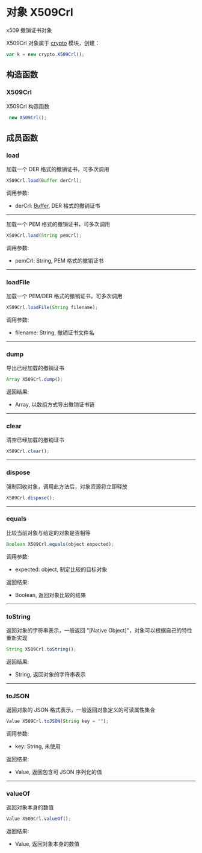 # 对象 X509Crl
x509 撤销证书对象

X509Crl 对象属于 [crypto](../../module/ifs/crypto.md) 模块，创建：
```JavaScript
var k = new crypto.X509Crl();
```
## 构造函数
        
### X509Crl
X509Crl 构造函数
```JavaScript
 new X509Crl();
```

## 成员函数
        
### load
加载一个 DER 格式的撤销证书，可多次调用
```JavaScript
X509Crl.load(Buffer derCrl);
```

调用参数:
* derCrl: [Buffer](Buffer.md), DER 格式的撤销证书

--------------------------
加载一个 PEM 格式的撤销证书，可多次调用
```JavaScript
X509Crl.load(String pemCrl);
```

调用参数:
* pemCrl: String, PEM 格式的撤销证书

--------------------------
### loadFile
加载一个 PEM/DER 格式的撤销证书，可多次调用
```JavaScript
X509Crl.loadFile(String filename);
```

调用参数:
* filename: String, 撤销证书文件名

--------------------------
### dump
导出已经加载的撤销证书
```JavaScript
Array X509Crl.dump();
```

返回结果:
* Array, 以数组方式导出撤销证书链

--------------------------
### clear
清空已经加载的撤销证书
```JavaScript
X509Crl.clear();
```

--------------------------
### dispose
强制回收对象，调用此方法后，对象资源将立即释放
```JavaScript
X509Crl.dispose();
```

--------------------------
### equals
比较当前对象与给定的对象是否相等
```JavaScript
Boolean X509Crl.equals(object expected);
```

调用参数:
* expected: object, 制定比较的目标对象

返回结果:
* Boolean, 返回对象比较的结果

--------------------------
### toString
返回对象的字符串表示，一般返回 "[Native Object]"，对象可以根据自己的特性重新实现
```JavaScript
String X509Crl.toString();
```

返回结果:
* String, 返回对象的字符串表示

--------------------------
### toJSON
返回对象的 JSON 格式表示，一般返回对象定义的可读属性集合
```JavaScript
Value X509Crl.toJSON(String key = "");
```

调用参数:
* key: String, 未使用

返回结果:
* Value, 返回包含可 JSON 序列化的值

--------------------------
### valueOf
返回对象本身的数值
```JavaScript
Value X509Crl.valueOf();
```

返回结果:
* Value, 返回对象本身的数值

